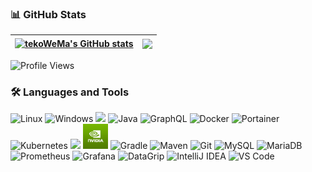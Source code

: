 ### 📊 GitHub Stats

| <a href="https://github.com/anuraghazra/github-readme-stats"><img align="center" src="https://github-readme-stats.vercel.app/api?username=tekoWeMa&show_icons=true&include_all_commits=true&theme=buefy&hide_border=true" alt="tekoWeMa's GitHub stats" /></a> | <a href="https://github.com/anuraghazra/github-readme-stats"><img align="center" src="https://github-readme-stats.vercel.app/api/top-langs/?username=tekoWeMa&layout=compact&langs_count=12&theme=buefy&hide_border=true" /></a> |
| ------------- | ------------- |

![Profile Views](https://komarev.com/ghpvc/?username=tekoWeMa&color=blueviolet)

### 🛠️ Languages and Tools

<p align="left">
  <!-- Operating Systems -->
  <img src="https://cdn.jsdelivr.net/gh/devicons/devicon/icons/linux/linux-original.svg" alt="Linux" width="40" height="40"/>
  <img src="https://cdn.jsdelivr.net/gh/devicons/devicon/icons/windows8/windows8-original.svg" alt="Windows" width="40" height="40"/>
  <img src="https://cdn.jsdelivr.net/gh/devicons/devicon@latest/icons/nixos/nixos-original.svg" />
          
  
  <!-- Languages -->
  <img src="https://cdn.jsdelivr.net/gh/devicons/devicon/icons/java/java-original.svg" alt="Java" width="40" height="40"/>
  <img src="https://cdn.jsdelivr.net/gh/devicons/devicon/icons/graphql/graphql-plain.svg" alt="GraphQL" width="40" height="40"/>

  <!-- AL (no official icon, skipping or custom SVG needed) -->

  <!-- Container & DevOps -->
  <img src="https://cdn.jsdelivr.net/gh/devicons/devicon/icons/docker/docker-original.svg" alt="Docker" width="40" height="40"/>
  <img src="https://cdn.jsdelivr.net/gh/devicons/devicon/icons/portainer/portainer-original.svg" alt="Portainer" width="40" height="40"/>
  <img src="https://cdn.jsdelivr.net/gh/devicons/devicon/icons/kubernetes/kubernetes-plain.svg" alt="Kubernetes" width="40" height="40"/>
  <img src="https://cdn.jsdelivr.net/gh/devicons/devicon@latest/icons/proxmox/proxmox-original-wordmark.svg" />
  <img src="assets/Nvidia.jpg" alt="NVIDIA" width="40" height="40"/>

  <!-- Build Tools -->
  <img src="https://cdn.jsdelivr.net/gh/devicons/devicon@latest/icons/gradle/gradle-original.svg" alt="Gradle" width="40" height="40"/>
  <img src="https://cdn.jsdelivr.net/gh/devicons/devicon/icons/maven/maven-original.svg" alt="Maven" width="40" height="40"/>

  <!-- VCS -->
  <img src="https://cdn.jsdelivr.net/gh/devicons/devicon/icons/git/git-original.svg" alt="Git" width="40" height="40"/>

  <!-- Databases -->
  <img src="https://cdn.jsdelivr.net/gh/devicons/devicon/icons/mysql/mysql-original.svg" alt="MySQL" width="40" height="40"/>
  <img src="https://cdn.jsdelivr.net/gh/devicons/devicon/icons/mariadb/mariadb-original.svg" alt="MariaDB" width="40" height="40"/>

  <!-- Monitoring -->
  <img src="https://cdn.jsdelivr.net/gh/devicons/devicon/icons/prometheus/prometheus-original.svg" alt="Prometheus" width="40" height="40"/>
  <img src="https://cdn.jsdelivr.net/gh/devicons/devicon/icons/grafana/grafana-original.svg" alt="Grafana" width="40" height="40"/>

  <!-- IDEs -->
  <img src="https://cdn.jsdelivr.net/gh/devicons/devicon/icons/datagrip/datagrip-original.svg" alt="DataGrip" width="40" height="40"/>
  <img src="https://cdn.jsdelivr.net/gh/devicons/devicon/icons/intellij/intellij-original.svg" alt="IntelliJ IDEA" width="40" height="40"/>
  <img src="https://cdn.jsdelivr.net/gh/devicons/devicon/icons/vscode/vscode-original.svg" alt="VS Code" width="40" height="40"/>
</p>
